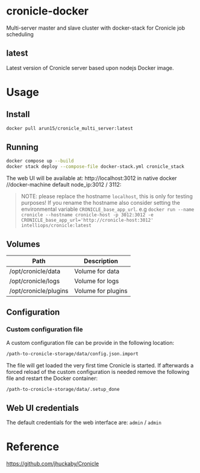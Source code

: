 # cronicle-docker


Multi-server master and slave cluster with docker-stack for Cronicle job scheduling

## latest
Latest version of Cronicle server based upon nodejs Docker image.


# Usage

## Install
```sh
docker pull arun15/cronicle_multi_server:latest
```

## Running
```sh
docker compose up --build
docker stack deploy --compose-file docker-stack.yml cronicle_stack
```

The web UI will be available at: http://localhost:3012 in native docker //docker-machine default node_ip:3012 / 3112:

> NOTE: please replace the hostname `localhost`, this is only for testing
> purposes! If you rename the hostname also consider setting the environmental
> variable `CRONICLE_base_app_url`.
> e.g `docker run --name cronicle --hostname cronicle-host -p 3012:3012 -e CRONICLE_base_app_url='http://cronicle-host:3012' intelliops/cronicle:latest`

## Volumes
| Path | Description |
|--------|--------|
| /opt/cronicle/data | Volume for data |
| /opt/cronicle/logs | Volume for logs |
| /opt/cronicle/plugins | Volume for plugins |

## Configuration

### Custom configuration file
A custom configuration file can be provide in the following location:
```sh
/path-to-cronicle-storage/data/config.json.import
```
The file will get loaded the very first time Cronicle is started. If afterwards
a forced reload of the custom configuration is needed remove the following file
and restart the Docker container:
```sh
/path-to-cronicle-storage/data/.setup_done
```

## Web UI credentials
The default credentials for the web interface are: `admin` / `admin`

# Reference
https://github.com/jhuckaby/Cronicle
